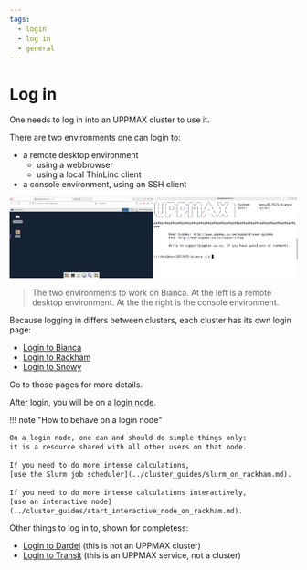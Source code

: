 ```yaml
---
tags:
  - login
  - log in
  - general
---
```


# Log in

One needs to log in into an UPPMAX cluster to use it.

There are two environments one can login to:

- a remote desktop environment
    - using a webbrowser
    - using a local ThinLinc client
- a console environment, using an SSH client

![The Bianca environments](./img/bianca_environments_926_x_261.png)

> The two environments to work on Bianca.
> At the left is a remote desktop environment.
> At the the right is the console environment.

Because logging in differs between clusters, each cluster
has its own login page:

- [Login to Bianca](login_bianca.md)
- [Login to Rackham](login_rackham.md)
- [Login to Snowy](login_snowy.md)

Go to those pages for more details.

After login, you will be on a [login node](../cluster_guides/login_node.md).

!!! note "How to behave on a login node"

    On a login node, one can and should do simple things only:
    it is a resource shared with all other users on that node.

    If you need to do more intense calculations,
    [use the Slurm job scheduler](../cluster_guides/slurm_on_rackham.md).

    If you need to do more intense calculations interactively,
    [use an interactive node](../cluster_guides/start_interactive_node_on_rackham.md).

Other things to log in to, shown for completess:

- [Login to Dardel](login_dardel.md) (this is not an UPPMAX cluster)
- [Login to Transit](../cluster_guides/login_transit.md) (this is an UPPMAX service, not a cluster)

